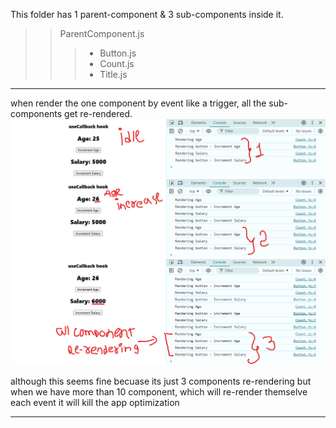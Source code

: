 This folder has 1 parent-component & 3 sub-components inside it.

>>ParentComponent.js
>>> - Button.js
>>> - Count.js
>>> - Title.js
---

when render the one component by event like a trigger, all the sub-components get re-rendered.
![idle state](../Images/useCallback01.png)
![increased age](../Images/useCallback02.png)
![increased salary](../Images/useCallback03.png)

although this seems fine becuase its just 3 components re-rendering but when we have more than 10 component, which will re-render themselve each event it will kill the app optimization 

---
